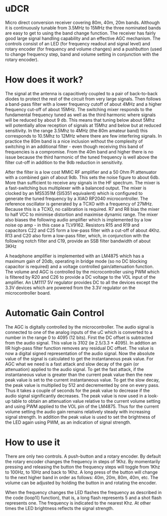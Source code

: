 # uDCR
Micro direct conversion receiver covering 80m, 40m, 20m bands. Although it is continuously tunable from 3.5MHz to 15MHz the three nominated bands are easy to get to using the band change function. The receiver has fairly good large signal handling capability and an effective AGC mechanism. The controls consist of an LED (for frequency readout and signal level) and rotary encoder (for frequency and volume changes) and a pushbutton (used to change frequency step, band and volume setting in conjunction with the rotary encoder).

# How does it work?
The signal at the antenna is capacitively coupled to a pair of back-to-back diodes to protect the rest of the circuit from very large signals. Then follows a band-pass filter with a lower frequency cutoff of about 4MHz and a higher frequency cut-off of about 15MHz. The switching mixer responds to the fundamental frequency tuned as well as the third harmonic where signals will be reduced by about 9 db. This means that tuning below about 5Mhz will potentially allow reception of signals at 15Mhz and below but at reduced sensitivity. In the range 3.5Mhz to 4MHz (the 80m amateur band) this corresponds to 10.5Mhz to 12MHz where there are few interfering signals. In practice the 80m band is a nice inclusion without the complexity of switching in an additional filter - even though receiving this band of frequencies is a compromise. From the 40m band and higher there is no issue because the third harmonic of the tuned frequency is well above the filter cut-off in addition to the 9db reduction in sensitivity.

After the filter is a low cost MMIC RF amplifier and a 50 Ohm PI attenuator with a combined gain of about 9db. This sets the noise figure to about 6db. More than sufficient to receive any signals in the HF spectrum. The mixer is a fast-switching bus multiplexer with a balanced output. The mixer is clocked by an MS5351M (SI5351 equivalent) which is configured to generate the tuned frequency by a XIAO RP2040 microcontroller. The reference oscillator is generated by a TCXO with a frequency of 27MHz. Because this is a TCXO, no calibration is required. R7 and R8 bias the mixer to half VCC to minimise distortion and maximise dynamic range. The mixer also biases the following audio amplifier which is implemented by a low noise op amp - in this case a TLV9162. Resistors R15 and R19 and capacitors C22 and C25 form a low-pass filter with a cut-off of about 4Khz. R13 and C20 also form a low-pass filter, which, in conjunction with the following notch filter and C19, provide an SSB filter bandwidth of about 3KHz

A headphone amplifier is implemented with an LM4875 which has a maximum gain of 20db, operating in bridge mode (so no DC blocking capacitor is required) and a voltage controlled gain/attenuation function. The volume and AGC is controlled by the microcontroller using PWM which is filtered by R20 and C26 to provide a DC voltage to the VOL input of the amplifier. An LM1117 5V regulator provides DC to all the devices except the 3.3V devices which are powered from the 3.3V regulator on the microcontroller board.

# Automatic Gain Control
The AGC is digitally controlled by the microcontroller. The audio signal is connected to one of the analog inputs of the uC which is converted to a number in the range 0 to 4095 (12 bits). First the DC offset is subtracted from the audio signal. This value is 3102 (ie 2.5/3.3 * 4095). In addtion an IIR high-pass filter function removes any residual DC offset. The value is now a digital signed representation of the audio signal. Now the absolute value of the signal is calculated to get the instantaneous peak value. For AGC what we need is a fast attack and slow decay of the gain (or attenuation) applied to the audio signal. To get the fast attack, if the instantaneous value is greater than the current peak value then the new peak value is set to the current instantaneous value. To get the slow decay, the peak value is multiplied by 512 and decremented by one on every pass. Thus it takes a couple of seconds for the peak value to decrease if the audio signal significantly decreases. The peak value is now used in a look-up table to obtain an attenuation value relative to the current volume setting and using PWM applied to the VOL pin of the LM4875. Thus for the current volume setting the audio gain remains relatively steady with increasing signal strength. In addition the peak value is used to set the brightness of the LED again using PWM, as an indication of signal strength.

# How to use it
There are only two controls. A push-button and a rotary encoder. By default the rotary encoder changes the frequency in steps of 1Khz. By momentarily pressing and releasing the button the frequency steps will toggle from 1Khz to 100Hz, to 10Hz and back to 1Khz. A long press of the button will change to the next higher band in order as follows: 40m, 20m, 80m, 40m, etc. The volume can be adjusted by holding the button in and rotating the encoder.

When the frequency changes the LED flashes the frequency as described in the code (loop1() function), that is, a long flash represents 5 and a shot flash represents one. The frequency is indicated to the nearest Khz. At other times the LED brightness reflects the signal strength.
